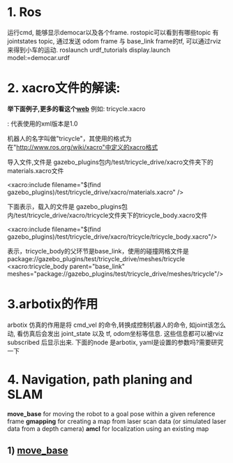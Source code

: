 
# 1. Ros
运行cmd, 能够显示democar以及各个frame. rostopic可以看到有哪些topic
有jointstates topic, 通过发送 odom frame 与 base_link frame的tf, 可以通过rviz来得到小车的运动.
roslaunch urdf_tutorials display.launch model:=democar.urdf

# 2. xacro文件的解读:
**举下面例子,更多的看这个[web](https://blog.csdn.net/buaazyp/article/details/84815812)**
例如: tricycle.xacro
<?xml version="1.0"?>                         : 代表使用的xml版本是1.0
   机器人的名字叫做"tricycle"，其使用的格式为在"http://www.ros.org/wiki/xacro"中定义的xacro格式
<robot xmlns:xacro="http://www.ros.org/wiki/xacro" name="tricycle" >  
 
  导入文件,文件是 gazebo_plugins包内/test/tricycle_drive/xacro文件夹下的materials.xacro文件
  <!-- Import Rviz colors -->
  <xacro:include filename="$(find gazebo_plugins)/test/tricycle_drive/xacro/materials.xacro" />
 
 下面表示，载入的文件是 gazebo_plugins包内/test/tricycle_drive/xacro/tricycle文件夹下的tricycle_body.xacro文件
  <!-- Import robot  -->
  <xacro:include filename="$(find gazebo_plugins)/test/tricycle_drive/xacro/tricycle/tricycle_body.xacro"/>
  
  表示，tricycle_body的父环节是base_link，使用的碰撞网格文件是package://gazebo_plugins/test/tricycle_drive/meshes/tricycle
  <xacro:tricycle_body parent="base_link" meshes="package://gazebo_plugins/test/tricycle_drive/meshes/tricycle"/>
</robot>


# 3.arbotix的作用 
arbotix 仿真的作用是将 cmd_vel 的命令,转换成控制机器人的命令, 如joint该怎么动, 看仿真后会发出 joint_state 以及 tf, odom坐标等信息.
这些信息都可以被rviz subscribed 后显示出来.
下面的node 是arbotix, yaml是设置的参数吗?需要研究一下
<node name="arbotix" pkg="arbotix_python" type="arbotix_driver" output="screen" clear_params="true">
      <rosparam file="$(find rbx1_bringup)/config/fake_turtlebot_arbotix.yaml" command="load" />
      <param name="sim" value="true"/>
  </node>

# 4. Navigation, path planing and SLAM
 **move_base** for moving the robot to a goal pose within a given reference frame
 **gmapping** for creating a map from laser scan data (or simulated laser data from a depth camera)
 **amcl** for localization using an existing map
 ## 1) [move_base](http://wiki.ros.org/move_base)
 
 
 
 
 
 
 
 
 
 
 
 
 
 
 
 
